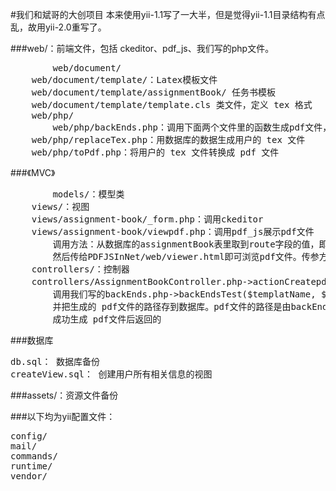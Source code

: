 #我们和斌哥的大创项目
本来使用yii-1.1写了一大半，但是觉得yii-1.1目录结构有点乱，故用yii-2.0重写了。
 
###web/：前端文件，包括 ckeditor、pdf_js、我们写的php文件。
<pre>        web/document/
	web/document/template/：Latex模板文件
	web/document/template/assignmentBook/ 任务书模板
	web/document/template/template.cls 类文件，定义 tex 格式
	web/php/
        web/php/backEnds.php：调用下面两个文件里的函数生成pdf文件，并返回pdf文件的相对于web/的路径
	web/php/replaceTex.php：用数据库的数据生成用户的 tex 文件
	web/php/toPdf.php：将用户的 tex 文件转换成 pdf 文件</pre>
 
###《MVC》
<pre>        models/：模型类
	views/：视图
	views/assignment-book/_form.php：调用ckeditor
	views/assignment-book/viewpdf.php：调用pdf_js展示pdf文件
		调用方法：从数据库的assignmentBook表里取到route字段的值，即对应pdf文件的相对于web/的路径
		然后传给PDFJSInNet/web/viewer.html即可浏览pdf文件。传参方法：.../viewer.html?file=pdf路径
	controllers/：控制器
	controllers/AssignmentBookController.php->actionCreatepdf()：
		调用我们写的backEnds.php->backEndsTest($templatName, $studentID)生成 .tex文件和 pdf文件。
		并把生成的 pdf文件的路径存到数据库。pdf文件的路径是由backEndsTest($templatName, $studentID)
		成功生成 pdf文件后返回的</pre>
 
###数据库
<pre>db.sql： 数据库备份
createView.sql： 创建用户所有相关信息的视图</pre>
 
###assets/：资源文件备份

###以下均为yii配置文件：
<pre>config/
mail/
commands/
runtime/
vendor/</pre>
